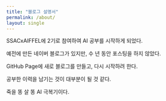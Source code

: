 ```yaml
---
title: "블로그 설명서"
permalink: /about/
layout: single
---
```



SSACxAIFFEL에 2기로 참여하여 AI 공부를 시작하게 되었다.

예전에 만든 네이버 블로그가 있지만, 수 년 동안 포스팅을 하지 않았다.  

GitHub Page에 새로 블로그를 만들고, 다시 시작하려 한다.  

공부한 이력을 남기는 것이 대부분이 될 것 같다.   

죽을 똥 살 똥 AI 극복기이다.
